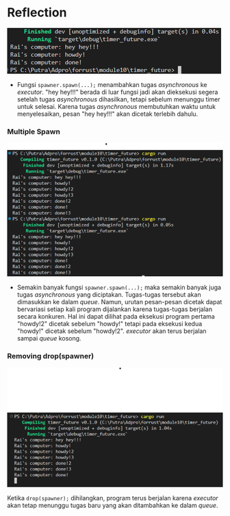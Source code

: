 # Reflection

![1.2](images/1.2.png)

* Fungsi `spawner.spawn(...);` menambahkan tugas *asynchronous* ke *executor*. "hey hey!!!" berada di luar fungsi jadi akan dieksekusi segera setelah tugas *asynchronous* dihasilkan, tetapi sebelum menunggu timer untuk selesai. Karena tugas *asynchronous* membutuhkan waktu untuk menyelesaikan, pesan "hey hey!!!" akan dicetak terlebih dahulu.


### Multiple Spawn

![1.3.1](images/1.3.1.png)

* Semakin banyak fungsi `spawner.spawn(...);` maka semakin banyak juga tugas *asynchronous* yang diciptakan. Tugas-tugas tersebut akan dimasukkan ke dalam *queue*. Namun, urutan pesan-pesan dicetak dapat bervariasi setiap kali program dijalankan karena tugas-tugas berjalan secara konkuren. Hal ini dapat dilihat pada eksekusi program pertama "howdy!2" dicetak sebelum "howdy!" tetapi pada eksekusi kedua "howdy!" dicetak sebelum "howdy!2". *executor* akan terus berjalan sampai *queue* kosong.

### Removing drop(spawner)

![1.3.2](images/1.3.2.png)

Ketika `drop(spawner);` dihilangkan, program terus berjalan karena *executor* akan tetap menunggu tugas baru yang akan ditambahkan ke dalam *queue*.